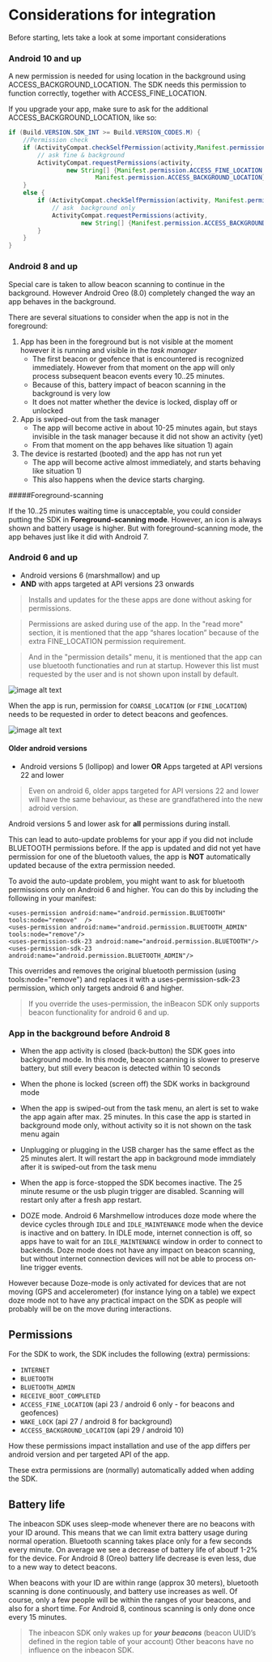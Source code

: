 # Considerations for integration

Before starting, lets take a look at some important considerations

### Android 10 and up
A new permission is needed for using location in the background using ACCESS\_BACKGROUND\_LOCATION. The SDK needs this permission to function correctly, together with ACCESS\_FINE\_LOCATION. 

If you upgrade your app, make sure to ask for the additional ACCESS\_BACKGROUND\_LOCATION, like so:

```java
if (Build.VERSION.SDK_INT >= Build.VERSION_CODES.M) {
    //Permission check 
    if (ActivityCompat.checkSelfPermission(activity,Manifest.permission.ACCESS_FINE_LOCATION) != PackageManager.PERMISSION_GRANTED) {
        // ask fine & background
        ActivityCompat.requestPermissions(activity,
                new String[] {Manifest.permission.ACCESS_FINE_LOCATION,
                        Manifest.permission.ACCESS_BACKGROUND_LOCATION}, PERMISSION_REQUEST_MY_CODE);
    }
    else {
        if (ActivityCompat.checkSelfPermission(activity, Manifest.permission.ACCESS_BACKGROUND_LOCATION) != PackageManager.PERMISSION_GRANTED) {
            // ask  background only
            ActivityCompat.requestPermissions(activity,
                    new String[] {Manifest.permission.ACCESS_BACKGROUND_LOCATION}, PERMISSION_REQUEST_MY_CODE);
        }
    }
}
```

### Android 8 and up

Special care is taken to allow beacon scanning to continue in the background. However Android Oreo (8.0) completely changed the way an app behaves in the background.

There are several situations to consider when the app is not in the foreground:

1.  App has been in the foreground but is not visible at the moment however it is running and visible in the *task manager*
	* The first beacon or geofence that is encountered is recognized immediately. However from that moment on the app will only process subsequent beacon events every 10..25 minutes. 
	* Because of this, battery impact of beacon scanning in the background is very low
	* It does not matter whether the device is locked, display off or unlocked
3. App is swiped-out from the task manager
	* The app will become active in about 10-25 minutes again, but stays invisible in the task manager because it did not show an activity (yet)
	* From that moment on the app behaves like situation 1) again
2. The device is restarted (booted) and the app has not run yet
	* The app will become active almost immediately, and starts behaving like situation 1)
	* This also happens when the device starts charging.

#####Foreground-scanning

If the 10..25 minutes waiting time is unacceptable, you could consider putting the SDK in **Foreground-scanning mode**. However, an icon is always shown and battery usage is higher. But with foreground-scanning mode, the app behaves just like it did with Android 7. 

### Android 6 and up
* Android versions 6 (marshmallow) and up
* **AND** with apps targeted at API versions 23 onwards

>Installs and updates for the these apps are done without asking for permissions. 

>Permissions are asked during use of the app. In the "read more" section, it is mentioned that the app “shares location” because of the extra FINE\_LOCATION permission requirement.

>And in the "permission details" menu, it is mentioned that the app can use bluetooth functionaties and run at startup. However this list must requested by the user and is not shown upon install by default.

![image alt text](image_2.png)

When the app is run, permission for `COARSE_LOCATION` (or `FINE_LOCATION`) needs to be requested in order to detect beacons and geofences.

![image alt text](image_3.png)

#### Older android versions
* Android versions 5 (lollipop) and lower **OR** Apps targeted at API versions 22 and lower

>Even on android 6, older apps targeted for API versions 22 and lower will have the same behaviour, as these are grandfathered into the new adroid version.
	
Android versions 5 and lower ask for **all** permissions during install. 

This can lead to auto-update problems for your app if you did not include BLUETOOTH permissions before. If the app is updated and did not yet have permission for one of the bluetooth values, the app is **NOT** automatically updated because of the extra permission needed. 


To avoid the auto-update problem, you might want to ask for bluetooth permissions only on Android 6 and higher. You can do this by including the following in your manifest:

```
<uses-permission android:name="android.permission.BLUETOOTH" tools:node="remove"  />
<uses-permission android:name="android.permission.BLUETOOTH_ADMIN" tools:node="remove"/>
<uses-permission-sdk-23 android:name="android.permission.BLUETOOTH"/>
<uses-permission-sdk-23 android:name="android.permission.BLUETOOTH_ADMIN"/>
```

This overrides and removes the original bluetooth permission (using tools:node="remove") and replaces it with a uses-permission-sdk-23 permission, which only targets android 6 and higher. 

>If you override the uses-permission, the inBeacon SDK only supports beacon functionality for android 6 and up.





### App in the background before Android 8

* When the app activity is closed (back-button) the SDK goes into background mode. In this mode, beacon scanning is slower to preserve battery, but still every beacon is detected within 10 seconds

* When the phone is locked (screen off) the SDK works in background mode

* When the app is swiped-out from the task menu, an alert is set to wake the app again after max. 25 minutes. In this case the app is started in background mode only, without activity so it is not shown on the task menu again

* Unplugging or plugging in the USB charger has the same effect as the 25 minutes alert. It will restart the app in background mode immdiately after it is swiped-out from the task menu

* When the app is force-stopped the SDK becomes inactive. The 25 minute resume or the usb plugin trigger are disabled. Scanning will restart only after a fresh app restart.

* DOZE mode. Android 6 Marshmellow introduces doze mode where the device cycles through `IDLE` and `IDLE_MAINTENANCE` mode when the device is inactive and on battery. In IDLE mode, internet connection is off, so apps have to wait for an `IDLE_MAINTENANCE` window in order to connect to backends. Doze mode does not have any impact on beacon scanning, but without internet connection devices will not be able to process on-line trigger events.

However because Doze-mode is only activated for devices that are not moving (GPS and accelerometer) (for instance lying on a table) we expect doze mode not to have any practical impact on the SDK as people will probably will be on the move during interactions.  

## Permissions 

For the SDK to work, the SDK includes the following (extra) permissions:

* `INTERNET`
* `BLUETOOTH`
* `BLUETOOTH_ADMIN`
* `RECEIVE_BOOT_COMPLETED`
* `ACCESS_FINE_LOCATION`  (api 23 / android 6 only - for beacons and geofences)
* `WAKE_LOCK` (api 27 / android 8 for background)
* `ACCESS_BACKGROUND_LOCATION` (api 29 / android 10)

How these permissions impact installation and use of the app differs per android version and per targeted API of the app.

These extra permissions are (normally) automatically added when adding the SDK.

## Battery life

The inbeacon SDK uses sleep-mode whenever there are no beacons with your ID around. This means that we can limit extra battery usage during normal operation. Bluetooth scanning takes place only for a few seconds every minute. On average we see a decrease of battery life of aboutf 1-2% for the device. For Android 8 (Oreo) battery life decrease is even less, due to a new way to detect beacons.

When beacons with your ID are within range (approx 30 meters),  bluetooth scanning is done continuously, and battery use increases as well. Of course, only a few people will be within the ranges of your beacons, and also for a short time. For Android 8, continous scanning is only done once every 15 minutes.

>The inbeacon SDK only wakes up for **_your beacons_** (beacon UUID’s defined in the region table of your account)  Other beacons have no influence on the inbeacon SDK.




